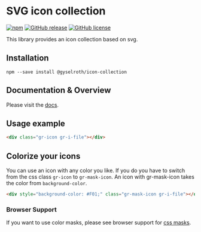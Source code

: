 # SVG icon collection
[![npm](https://img.shields.io/npm/v/@gyselroth/icon-collection.svg)](https://www.npmjs.com/package/@gyselroth/icon-collection)
[![GitHub release](https://img.shields.io/github/release/gyselroth/icon-collection.svg)](https://github.com/gyselroth/icon-collection/releases)
[![GitHub license](https://img.shields.io/badge/license-MIT-blue.svg)](https://raw.githubusercontent.com/gyselroth/icon-collection/master/LICENSE)

This library provides an icon collection based on svg.

## Installation
```
npm --save install @gyselroth/icon-collection
```

## Documentation & Overview

Please visit the [docs](https://gyselroth.github.io/icon-collection/).

## Usage example
```html
<div class="gr-icon gr-i-file"></div>
```

## Colorize your icons

You can use an icon with any color you like. If you do you have to switch from the css class `gr-icon` to `gr-mask-icon`.
An icon with gr-mask-icon takes the color from `background-color`.

```html
<div style="background-color: #F01;" class="gr-mask-icon gr-i-file"></div>
```

### Browser Support
If you want to use color masks, please see browser support for [css masks](http://caniuse.com/#feat=css-masks).
